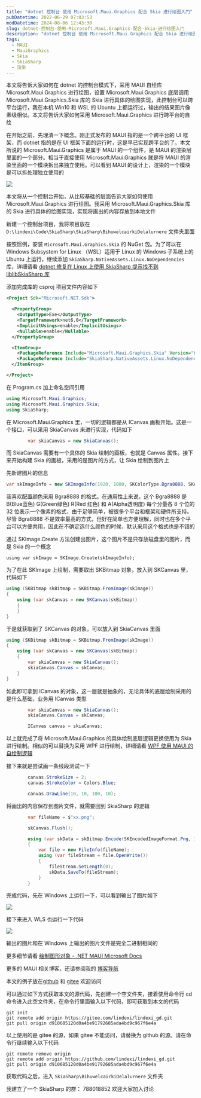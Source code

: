 ```yaml
---
title: "dotnet 控制台 使用 Microsoft.Maui.Graphics 配合 Skia 进行绘图入门"
pubDatetime: 2022-06-29 07:03:53
modDatetime: 2024-08-06 12:43:30
slug: dotnet-控制台-使用-Microsoft.Maui.Graphics-配合-Skia-进行绘图入门
description: "dotnet 控制台 使用 Microsoft.Maui.Graphics 配合 Skia 进行绘图入门"
tags:
  - MAUI
  - MauiGraphics
  - Skia
  - SkiaSharp
  - 渲染
---
```





本文将告诉大家如何在 dotnet 的控制台模式下，采用 MAUI 自绘库 Microsoft.Maui.Graphics 进行绘图，设置 Microsoft.Maui.Graphics 底层调用 Microsoft.Maui.Graphics.Skia 库的 Skia 进行具体的绘图实现，此控制台可以跨平台运行，我在本机 Win10 和 WSL 的 Ubuntu 上都运行过，输出的结果图片像素级相似。本文将告诉大家如何采用 Microsoft.Maui.Graphics 进行跨平台的自绘

<!--more-->


<!-- CreateTime:2022/6/29 15:03:53 -->


<!-- 标签：MAUI,MauiGraphics,Skia,SkiaSharp,渲染 -->
<!-- 发布 -->

在开始之前，先理清一下概念。刚正式发布的 MAUI 指的是一个跨平台的 UI 框架，而 dotnet 指的是在 UI 框架下面的运行时，这是早已实现跨平台的了。本文所说的 Microsoft.Maui.Graphics 是属于 MAUI 的一个组件，是 MAUI 的渲染层里面的一个部分。相当于直接使用 Microsoft.Maui.Graphics 就是将 MAUI 的渲染里面的一个模块拆出来独立使用。可以看到 MAUI 的设计上，渲染的一个模块是可以拆处理独立使用的

<!-- ![](images/img-dotnet 控制台 使用 Microsoft.Maui.Graphics 配合 Skia 进行绘图入门0-modify-3c17a67c2191857edbda50bb746c11d3.png) -->

![](images/img-modify-692cbca10ff4dfe4cd1d924448b14284.jpg)

本文将从一个控制台开始，从比较基础的层面告诉大家如何使用 Microsoft.Maui.Graphics 进行绘图。我采用 Microsoft.Maui.Graphics.Skia 库的 Skia 进行具体的绘图实现，实现将画出的内容存放到本地文件

新建一个控制台项目，我将项目放在 `D:\lindexi\Code\SkiaSharp\SkiaSharp\BihuwelcairkiDelalurnere` 文件夹里面

按照惯例，安装 `Microsoft.Maui.Graphics.Skia` 的 NuGet 包。为了可以在 Windows Subsystem for Linux （WSL）适用于 Linux 的 Windows 子系统上的 Ubuntu 上运行，继续添加 `SkiaSharp.NativeAssets.Linux.NoDependencies` 库，详细请看 [dotnet 修复在 Linux 上使用 SkiaSharp 提示找不到 liblibSkiaSharp 库](https://blog.lindexi.com/post/dotnet-%E4%BF%AE%E5%A4%8D%E5%9C%A8-Linux-%E4%B8%8A%E4%BD%BF%E7%94%A8-SkiaSharp-%E6%8F%90%E7%A4%BA%E6%89%BE%E4%B8%8D%E5%88%B0-liblibSkiaSharp-%E5%BA%93.html )

添加完成库的 csproj 项目文件内容如下

```xml
<Project Sdk="Microsoft.NET.Sdk">

  <PropertyGroup>
    <OutputType>Exe</OutputType>
    <TargetFramework>net6.0</TargetFramework>
    <ImplicitUsings>enable</ImplicitUsings>
    <Nullable>enable</Nullable>
  </PropertyGroup>

  <ItemGroup>
    <PackageReference Include="Microsoft.Maui.Graphics.Skia" Version="6.0.403" />
    <PackageReference Include="SkiaSharp.NativeAssets.Linux.NoDependencies" Version="2.88.0" />
  </ItemGroup>

</Project>
```

在 Program.cs 加上命名空间引用

```csharp
using Microsoft.Maui.Graphics;
using Microsoft.Maui.Graphics.Skia;
using SkiaSharp;
```

在 Microsoft.Maui.Graphics 里，一切的逻辑都是从 ICanvas 画板开始。这是一个接口，可以采用 SkiaCanvas 来进行实现，代码如下

```csharp
        var skiaCanvas = new SkiaCanvas();
```

而 SkiaCanvas 需要有一个具体的 Skia 绘制的画板，也就是 Canvas 属性。接下来开始构建 Skia 的画板，采用的是图片的方式，让 Skia 绘制到图片上

先新建图片的信息

```csharp
var skImageInfo = new SKImageInfo(1920, 1080, SKColorType.Bgra8888, SKAlphaType.Opaque, SKColorSpace.CreateSrgb());
```

我喜欢配置颜色采用 Bgra8888 的格式。在通用性上来说，这个 Bgra8888 是 B(Blue蓝色) G(Green绿色) R(Red 红色) 和 A(Alpha透明度) 每个分量各 8 个位的 32 位表示一个像素的格式，由于足够简单，被很多个平台和框架和硬件所支持。尽管 Bgra8888 不是效率最高的方式，但好在简单也方便理解，同时也在多个平台可以方便共用，因此在不确定选什么颜色的时候，默认采用这个格式也是不错的

通过 SKImage.Create 方法创建出图片，这个图片不是只存放磁盘里的图片，而是 Skia 的一个概念

```
using var skImage = SKImage.Create(skImageInfo);
```

为了在此 SKImage 上绘制，需要取出 SKBitmap 对象，放入到 SKCanvas 里，代码如下

```csharp
using (SKBitmap skBitmap = SKBitmap.FromImage(skImage))
{
    using (var skCanvas = new SKCanvas(skBitmap))
    {
    }
}
```

于是就获取到了 SKCanvas 的对象，可以放入到 SkiaCanvas 里面

```csharp
using (SKBitmap skBitmap = SKBitmap.FromImage(skImage))
{
    using (var skCanvas = new SKCanvas(skBitmap))
    {
        var skiaCanvas = new SkiaCanvas();
        skiaCanvas.Canvas = skCanvas;
    }
}
```

如此即可拿到 ICanvas 的对象，这一层就是抽象的，无论具体的底层绘制采用的是什么基础，业务用 ICanvas 类型

```csharp
        var skiaCanvas = new SkiaCanvas();
        skiaCanvas.Canvas = skCanvas;

        ICanvas canvas = skiaCanvas;
```

以上就完成了将 Microsoft.Maui.Graphics 的具体绘制底层逻辑更换使用为 Skia 进行绘制。相似的可以替换为采用 WPF 进行绘制，详细请看 [WPF 使用 MAUI 的自绘制逻辑](https://blog.lindexi.com/post/WPF-%E4%BD%BF%E7%94%A8-MAUI-%E7%9A%84%E8%87%AA%E7%BB%98%E5%88%B6%E9%80%BB%E8%BE%91.html )

接下来就是尝试画一条线段测试一下

```csharp
        canvas.StrokeSize = 2;
        canvas.StrokeColor = Colors.Blue;

        canvas.DrawLine(10, 10, 100, 10);
```

将画出的内容保存到图片文件，就需要回到 SkiaSharp 的逻辑

```csharp
        var fileName = $"xx.png";

        skCanvas.Flush();

        using (var skData = skBitmap.Encode(SKEncodedImageFormat.Png, 100))
        {
            var file = new FileInfo(fileName);
            using (var fileStream = file.OpenWrite())
            {
                fileStream.SetLength(0);
                skData.SaveTo(fileStream);
            }
        }
```

完成代码，先在 Windows 上运行一下，可以看到输出了图片如下

<!-- ![](images/img-dotnet 控制台 使用 Microsoft.Maui.Graphics 配合 Skia 进行绘图入门1-modify-64269c76a08d0d16d0e392f6698ff9db.png) -->

![](images/img-modify-a37dc9c50c5aeceb48dcf13cfa4a501c.jpg)

接下来进入 WLS 也运行一下代码

<!-- ![](images/img-dotnet 控制台 使用 Microsoft.Maui.Graphics 配合 Skia 进行绘图入门2-modify-5f9a89759e07fba8dc3daf5070b0ca12.png) -->

![](images/img-modify-b317a4786650fcf15ba86bb1bdba326e.jpg)

输出的图片和在 Windows 上输出的图片文件是完全二进制相同的

更多细节请看 [绘制图形对象 - .NET MAUI Microsoft Docs](https://docs.microsoft.com/zh-cn/dotnet/maui/user-interface/graphics/draw?WT.mc_id=WD-MVP-5003260 )

更多的 MAUI 相关博客，还请参阅我的 [博客导航](https://blog.lindexi.com/post/%E5%8D%9A%E5%AE%A2%E5%AF%BC%E8%88%AA.html )

本文的例子放在[github](https://github.com/lindexi/lindexi_gd/tree/d910685120d0a4be91792685ada4bd9c967f6e4a/SkiaSharp/BihuwelcairkiDelalurnere) 和 [gitee](https://gitee.com/lindexi/lindexi_gd/tree/d910685120d0a4be91792685ada4bd9c967f6e4a/SkiaSharp/BihuwelcairkiDelalurnere) 欢迎访问

可以通过如下方式获取本文的源代码，先创建一个空文件夹，接着使用命令行 cd 命令进入此空文件夹，在命令行里面输入以下代码，即可获取到本文的代码

```
git init
git remote add origin https://gitee.com/lindexi/lindexi_gd.git
git pull origin d910685120d0a4be91792685ada4bd9c967f6e4a
```

以上使用的是 gitee 的源，如果 gitee 不能访问，请替换为 github 的源。请在命令行继续输入以下代码

```
git remote remove origin
git remote add origin https://github.com/lindexi/lindexi_gd.git
git pull origin d910685120d0a4be91792685ada4bd9c967f6e4a
```

获取代码之后，进入 `SkiaSharp\BihuwelcairkiDelalurnere` 文件夹

我建立了一个 SkiaSharp 的群： 788018852 欢迎大家加入讨论
